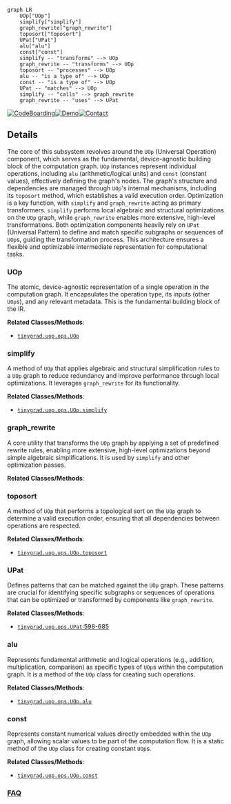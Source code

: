 ```mermaid
graph LR
    UOp["UOp"]
    simplify["simplify"]
    graph_rewrite["graph_rewrite"]
    toposort["toposort"]
    UPat["UPat"]
    alu["alu"]
    const["const"]
    simplify -- "transforms" --> UOp
    graph_rewrite -- "transforms" --> UOp
    toposort -- "processes" --> UOp
    alu -- "is a type of" --> UOp
    const -- "is a type of" --> UOp
    UPat -- "matches" --> UOp
    simplify -- "calls" --> graph_rewrite
    graph_rewrite -- "uses" --> UPat
```

[![CodeBoarding](https://img.shields.io/badge/Generated%20by-CodeBoarding-9cf?style=flat-square)](https://github.com/CodeBoarding/CodeBoarding)[![Demo](https://img.shields.io/badge/Try%20our-Demo-blue?style=flat-square)](https://www.codeboarding.org/demo)[![Contact](https://img.shields.io/badge/Contact%20us%20-%20contact@codeboarding.org-lightgrey?style=flat-square)](mailto:contact@codeboarding.org)

## Details

The core of this subsystem revolves around the `UOp` (Universal Operation) component, which serves as the fundamental, device-agnostic building block of the computation graph. `UOp` instances represent individual operations, including `alu` (arithmetic/logical units) and `const` (constant values), effectively defining the graph's nodes. The graph's structure and dependencies are managed through `UOp`'s internal mechanisms, including its `toposort` method, which establishes a valid execution order. Optimization is a key function, with `simplify` and `graph_rewrite` acting as primary transformers. `simplify` performs local algebraic and structural optimizations on the `UOp` graph, while `graph_rewrite` enables more extensive, high-level transformations. Both optimization components heavily rely on `UPat` (Universal Pattern) to define and match specific subgraphs or sequences of `UOp`s, guiding the transformation process. This architecture ensures a flexible and optimizable intermediate representation for computational tasks.

### UOp
The atomic, device-agnostic representation of a single operation in the computation graph. It encapsulates the operation type, its inputs (other `UOp`s), and any relevant metadata. This is the fundamental building block of the IR.


**Related Classes/Methods**:

- <a href="https://github.com/tinygrad/tinygrad/blob/master/tinygrad/uop/ops.py" target="_blank" rel="noopener noreferrer">`tinygrad.uop.ops.UOp`</a>


### simplify
A method of `UOp` that applies algebraic and structural simplification rules to a `UOp` graph to reduce redundancy and improve performance through local optimizations. It leverages `graph_rewrite` for its functionality.


**Related Classes/Methods**:

- <a href="https://github.com/tinygrad/tinygrad/blob/master/tinygrad/uop/ops.py" target="_blank" rel="noopener noreferrer">`tinygrad.uop.ops.UOp.simplify`</a>


### graph_rewrite
A core utility that transforms the `UOp` graph by applying a set of predefined rewrite rules, enabling more extensive, high-level optimizations beyond simple algebraic simplifications. It is used by `simplify` and other optimization passes.


**Related Classes/Methods**:



### toposort
A method of `UOp` that performs a topological sort on the `UOp` graph to determine a valid execution order, ensuring that all dependencies between operations are respected.


**Related Classes/Methods**:

- <a href="https://github.com/tinygrad/tinygrad/blob/master/tinygrad/uop/ops.py" target="_blank" rel="noopener noreferrer">`tinygrad.uop.ops.UOp.toposort`</a>


### UPat
Defines patterns that can be matched against the `UOp` graph. These patterns are crucial for identifying specific subgraphs or sequences of operations that can be optimized or transformed by components like `graph_rewrite`.


**Related Classes/Methods**:

- <a href="https://github.com/tinygrad/tinygrad/blob/master/tinygrad/uop/ops.py#L598-L685" target="_blank" rel="noopener noreferrer">`tinygrad.uop.ops.UPat`:598-685</a>


### alu
Represents fundamental arithmetic and logical operations (e.g., addition, multiplication, comparison) as specific types of `UOp`s within the computation graph. It is a method of the `UOp` class for creating such operations.


**Related Classes/Methods**:

- <a href="https://github.com/tinygrad/tinygrad/blob/master/tinygrad/uop/ops.py" target="_blank" rel="noopener noreferrer">`tinygrad.uop.ops.UOp.alu`</a>


### const
Represents constant numerical values directly embedded within the `UOp` graph, allowing scalar values to be part of the computation flow. It is a static method of the `UOp` class for creating constant `UOp`s.


**Related Classes/Methods**:

- <a href="https://github.com/tinygrad/tinygrad/blob/master/tinygrad/uop/ops.py" target="_blank" rel="noopener noreferrer">`tinygrad.uop.ops.UOp.const`</a>




### [FAQ](https://github.com/CodeBoarding/GeneratedOnBoardings/tree/main?tab=readme-ov-file#faq)